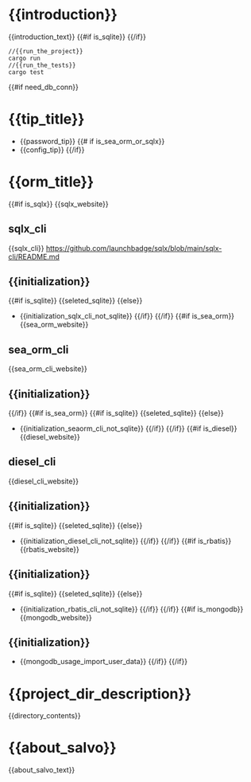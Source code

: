 # {{introduction}}
{{introduction_text}}
{{#if is_sqlite}}
{{/if}}
``` shell
//{{run_the_project}}
cargo run 
//{{run_the_tests}}
cargo test
```
{{#if need_db_conn}}
# {{tip_title}}
- {{password_tip}}
{{# if is_sea_orm_or_sqlx}}
- {{config_tip}}
{{/if}}
# {{orm_title}}
{{#if is_sqlx}}
{{sqlx_website}}
## sqlx_cli
{{sqlx_cli}} https://github.com/launchbadge/sqlx/blob/main/sqlx-cli/README.md
## {{initialization}}
{{#if is_sqlite}}
{{seleted_sqlite}}
{{else}}
- {{initialization_sqlx_cli_not_sqlite}}
{{/if}}
{{/if}}
{{#if is_sea_orm}}
{{sea_orm_website}}
## sea_orm_cli
{{sea_orm_cli_website}}
## {{initialization}}
{{/if}}
{{#if is_sea_orm}}
{{#if is_sqlite}}
{{seleted_sqlite}}
{{else}}
- {{initialization_seaorm_cli_not_sqlite}}
{{/if}}
{{/if}}
{{#if is_diesel}}
{{diesel_website}}
## diesel_cli
{{diesel_cli_website}}
## {{initialization}}
{{#if is_sqlite}}
{{seleted_sqlite}}
{{else}}
- {{initialization_diesel_cli_not_sqlite}}
{{/if}}
{{/if}}
{{#if is_rbatis}}
{{rbatis_website}}
## {{initialization}}
{{#if is_sqlite}}
{{seleted_sqlite}}
{{else}}
- {{initialization_rbatis_cli_not_sqlite}}
{{/if}}
{{/if}}
{{#if is_mongodb}}
{{mongodb_website}}
## {{initialization}}
- {{mongodb_usage_import_user_data}}
{{/if}}
{{/if}}
# {{project_dir_description}}
{{directory_contents}}
# {{about_salvo}}
{{about_salvo_text}}